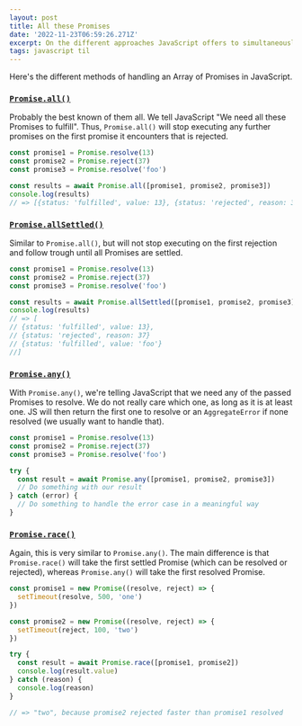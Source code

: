 ```yaml
---
layout: post
title: All these Promises
date: '2022-11-23T06:59:26.271Z'
excerpt: On the different approaches JavaScript offers to simultaneously handle multiple promises.
tags: javascript til
---
```


Here's the different methods of handling an Array of Promises in JavaScript.

### [`Promise.all()`](https://developer.mozilla.org/en-US/docs/Web/JavaScript/Reference/Global_Objects/Promise/all)

Probably the best known of them all. We tell JavaScript "We need all these Promises to fulfill". Thus, `Promise.all()` will stop executing any further promises on the first promise it encounters that is rejected.

```javascript
const promise1 = Promise.resolve(13)
const promise2 = Promise.reject(37)
const promise3 = Promise.resolve('foo')

const results = await Promise.all([promise1, promise2, promise3])
console.log(results)
// => [{status: 'fulfilled', value: 13}, {status: 'rejected', reason: 37}]
```

### [`Promise.allSettled()`](https://developer.mozilla.org/en-US/docs/Web/JavaScript/Reference/Global_Objects/Promise/allSettled)

Similar to `Promise.all()`, but will not stop executing on the first rejection and follow trough until all Promises are settled.

```javascript
const promise1 = Promise.resolve(13)
const promise2 = Promise.reject(37)
const promise3 = Promise.resolve('foo')

const results = await Promise.allSettled([promise1, promise2, promise3])
console.log(results)
// => [
// {status: 'fulfilled', value: 13},
// {status: 'rejected', reason: 37}
// {status: 'fulfilled', value: 'foo'}
//]
```

### [`Promise.any()`](https://developer.mozilla.org/en-US/docs/Web/JavaScript/Reference/Global_Objects/Promise/any)

With `Promise.any()`, we're telling JavaScript that we need any of the passed Promises to resolve. We do not really care which one, as long as it is at least one. JS will then return the first one to resolve or an `AggregateError` if none resolved (we usually want to handle that).

```javascript
const promise1 = Promise.resolve(13)
const promise2 = Promise.reject(37)
const promise3 = Promise.resolve('foo')

try {
  const result = await Promise.any([promise1, promise2, promise3])
  // Do something with our result
} catch (error) {
  // Do something to handle the error case in a meaningful way
}
```

### [`Promise.race()`](https://developer.mozilla.org/en-US/docs/Web/JavaScript/Reference/Global_Objects/Promise/race)

Again, this is very similar to `Promise.any()`. The main difference is that `Promise.race()` will take the first settled Promise (which can be resolved or rejected), whereas `Promise.any()` will take the first resolved Promise.

```javascript
const promise1 = new Promise((resolve, reject) => {
  setTimeout(resolve, 500, 'one')
})

const promise2 = new Promise((resolve, reject) => {
  setTimeout(reject, 100, 'two')
})

try {
  const result = await Promise.race([promise1, promise2])
  console.log(result.value)
} catch (reason) {
  console.log(reason)
}

// => "two", because promise2 rejected faster than promise1 resolved
```

